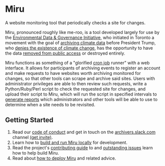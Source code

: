# Miru
A website monitoring tool that periodically checks a site for changes.

Miru, pronounced roughly like me-roo, is a tool developed largely for use by the [Environmental Data & Governance Initiative](https://envirodatagov.org/), who initiated in Toronto a movement with the goal of [archiving climate data](http://www.cbc.ca/news/technology/university-toronto-guerrilla-archiving-event-trump-climate-change-1.3896167) before President Trump, who [denies the existence of climate change](https://www.washingtonpost.com/news/energy-environment/wp/2016/12/11/trump-says-nobody-really-knows-if-climate-change-is-real/), has the opportunity to have the data [removed from public access](http://www.reuters.com/article/us-usa-trump-epa-climatechange-idUSKBN15906G) or destroyed entirely.

Miru functions as something of a "glorified [cron job](https://en.wikipedia.org/wiki/Cron) runner" with a web interface.  It allows for participants of archiving events to register an account and make requests to have websites worth archiving monitored for changes, so that other tools can scrape and archive said sites.  Users with administrator privileges are able to then review such requests, write a Python/Ruby/Perl script to check the requested site for changes, and upload their script to Miru, which will run the script in specified intervals to [generate reports](https://github.com/zsck/miru/blob/master/docs/reporting.md) which administrators and other tools will be able to use to determine when a site needs to be revisited.

## Getting Started

1. Read our [code of conduct]() and get in touch on the [archivers.slack.com](https://archivers.slack.com/) channel [(get invite)](https://archivers-slack.herokuapp.com/).
2. Learn how to [build and run Miru locally]() for development.
3. Read the project's [contributing guide]() to and [outstanding issues](https://github.com/zsck/miru/issues) learn how to help build Miru.
4. Read about [how to deploy Miru]() and related advice.